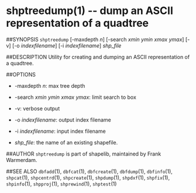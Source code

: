 shptreedump(1) -- dump an ASCII representation of a quadtree
============================================================

##SYNOPSIS
`shptreedump` [-maxdepth _n_] [-search _xmin_ _ymin_ _xmax_ _ymax_] [-v] [-o _indexfilename_] [-i _indexfilename_] _shp_file_

##DESCRIPTION
Utility for creating and dumping an ASCII representation of a quadtree.

##OPTIONS
 * -maxdepth _n_:
 max tree depth

 * -search _xmin_ _ymin_ _xmax_ _ymax_:
 limit search to box

 * -v:
 verbose output

 * -o _indexfilename_:
 output index filename

 * -i _indexfilename_:
 input index filename

 * _shp_file_:
 the name of an existing shapefile.

##AUTHOR
`shptreedump` is part of shapelib, maintained by Frank Warmerdam.

##SEE ALSO
`dbfadd`(1), `dbfcat`(1), `dbfcreate`(1), `dbfdump`(1), `dbfinfo`(1), `shpcat`(1), `shpcentrd`(1), `shpcreate`(1), `shpdump`(1), `shpdxf`(1), `shpfix`(1), `shpinfo`(1), `shpproj`(1), `shprewind`(1), `shptest`(1)

